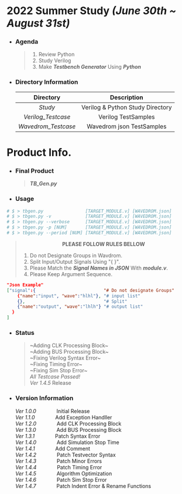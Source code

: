 # 2022 Summer Study  *(June 30th ~ August 31st)*
+ ### Agenda
    >1. Review Python
    >2. Study Verilog
    >3. Make __*Testbench Generator*__ Using __*Python*__  
+ ### Directory Information

    |Directory|Description|  
    |:---:|:--------:|  
    |*Study*|Verilog & Python Study Directory |  
    |*Verilog_Testcase*| Verilog TestSamples |
    |*Wavedrom_Testcase*| Wavedrom json TestSamples |  

# Product Info.
+ ### Final Product
    >__*TB_Gen.py*__ 

+ ### Usage  
```bash
# $ > tbgen.py                [TARGET_MODULE.v] [WAVEDROM.json] 
# $ > tbgen.py -v             [TARGET_MODULE.v] [WAVEDROM.json]
# $ > tbgen.py --verbose      [TARGET_MODULE.v] [WAVEDROM.json]
# $ > tbgen.py -p [NUM]       [TARGET_MODULE.v] [WAVEDROM.json]
# $ > tbgen.py --period [NUM] [TARGET_MODULE.v] [WAVEDROM.json]
```

>        __PLEASE FOLLOW RULES BELLOW__
> 1. Do not Designate Groups in Wavdrom.  
> 2. Split Input/Output Signals Using "{ }".  
> 3. Please Match the __*Signal Names in JSON*__ With __*module.v*__.    
> 4. Please Keep Argument Sequence.  
      

```json
"Json Example"
["signal":{                          "# Do not designate Groups"
    {"name":"input", "wave":"hlhl"}, "# input list"
    {},                              "# Split"
    {"name":"output", "wave":"lhlh"} "# output list"
  }
]    
```

+ ### Status
    > ~Adding CLK Processing Block~  
    > ~Adding BUS Processing Block~  
    > ~Fixing Verilog Syntax Error~  
    > ~Fixing Timing Error~  
    > ~Fixing Sim Stop Error~  
    >_All Testcase Passed!_  
    > *Ver 1.4.5* Release  
+ ### Version Information
    *Ver 1.0.0*    Initial Release  
    *Ver 1.1.0*    Add Exception Handller    
    *Ver 1.2.0*    Add CLK Processing Block  
    *Ver 1.3.0*    Add BUS Processing Block  
    *Ver 1.3.1*    Patch Syntax Error  
    *Ver 1.4.0*    Add Simulation Stop Time  
    *Ver 1.4.1*    Add Comment  
    *Ver 1.4.2*    Patch Testvector Syntax  
    *Ver 1.4.3*    Patch Minor Errors  
    *Ver 1.4.4*    Patch Timing Error  
    *Ver 1.4.5*    Algorithm Optimization  
    *Ver 1.4.6*    Patch Sim Stop Error  
    *Ver 1.4.7*    Patch Indent Error & Rename Functions
